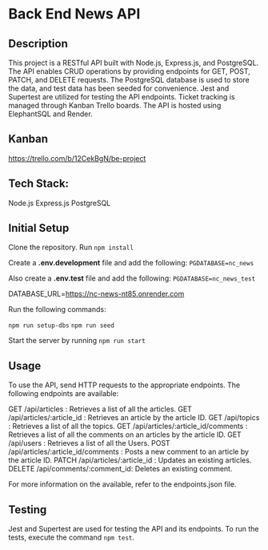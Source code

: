 # Back End News API

## Description

This project is a RESTful API built with Node.js, Express.js, and PostgreSQL. The API enables CRUD operations by providing endpoints for GET, POST, PATCH, and DELETE requests. The PostgreSQL database is used to store the data, and test data has been seeded for convenience. Jest and Supertest are utilized for testing the API endpoints. Ticket tracking is managed through Kanban Trello boards. The API is hosted using ElephantSQL and Render.

## Kanban

https://trello.com/b/12CekBgN/be-project

## Tech Stack:
Node.js
Express.js
PostgreSQL

## Initial Setup

Clone the repository.
Run `npm install`

Create a **.env.development** file and add the following:
`PGDATABASE=nc_news`

Also create a **.env.test** file and add the following:
`PGDATABASE=nc_news_test`

DATABASE_URL=https://nc-news-nt85.onrender.com

Run the following commands:

`npm run setup-dbs`
`npm run seed`

Start the server by running `npm run start`

## Usage

To use the API, send HTTP requests to the appropriate endpoints. The following endpoints are available:

GET /api/articles : Retrieves a list of all the articles.
GET /api/articles/:article_id : Retrieves an article by the article ID.
GET /api/topics : Retrieves a list of all the topics.
GET /api/articles/:article_id/comments : Retrieves a list of all the comments on an articles by the article ID.
GET /api/users : Retrieves a list of all the Users.
POST /api/articles/:article_id/comments : Posts a new comment to an article by the article ID.
PATCH /api/articles/:article_id : Updates an existing articles.
DELETE /api/comments/:comment_id: Deletes an existing comment.

For more information on the available, refer to the endpoints.json file.

## Testing

Jest and Supertest are used for testing the API and its endpoints. To run the tests, execute the command `npm test`.

